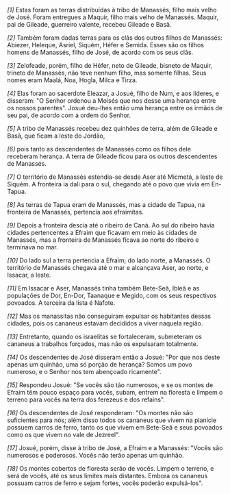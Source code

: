 *[1]* Estas foram as terras distribuídas à tribo de Manassés, filho mais velho de José. Foram entregues a Maquir, filho mais velho de Manassés. Maquir, pai de Gileade, guerreiro valente, recebeu Gileade e Basã.

*[2]* Também foram dadas terras para os clãs dos outros filhos de Manassés: Abiezer, Heleque, Asriel, Siquém, Héfer e Semida. Esses são os filhos homens de Manassés, filho de José, de acordo com os seus clãs.

*[3]* Zelofeade, porém, filho de Héfer, neto de Gileade, bisneto de Maquir, trineto de Manassés, não teve nenhum filho, mas somente filhas. Seus nomes eram Maalá, Noa, Hogla, Milca e Tirza.

*[4]* Elas foram ao sacerdote Eleazar, a Josué, filho de Num, e aos líderes, e disseram: "O Senhor ordenou a Moisés que nos desse uma herança entre os nossos parentes". Josué deu-lhes então uma herança entre os irmãos de seu pai, de acordo com a ordem do Senhor.

*[5]* A tribo de Manassés recebeu dez quinhões de terra, além de Gileade e Basã, que ficam a leste do Jordão,

*[6]* pois tanto as descendentes de Manassés como os filhos dele receberam herança. A terra de Gileade ficou para os outros descendentes de Manassés.

*[7]* O território de Manassés estendia-se desde Aser até Micmetá, a leste de Siquém. A fronteira ia dali para o sul, chegando até o povo que vivia em En-Tapua.

*[8]* As terras de Tapua eram de Manassés, mas a cidade de Tapua, na fronteira de Manassés, pertencia aos efraimitas.

*[9]* Depois a fronteira descia até o ribeiro de Caná. Ao sul do ribeiro havia cidades pertencentes a Efraim que ficavam em meio às cidades de Manassés, mas a fronteira de Manassés ficava ao norte do ribeiro e terminava no mar.

*[10]* Do lado sul a terra pertencia a Efraim; do lado norte, a Manassés. O território de Manassés chegava até o mar e alcançava Aser, ao norte, e Issacar, a leste.

*[11]* Em Issacar e Aser, Manassés tinha também Bete-Seã, Ibleã e as populações de Dor, En-Dor, Taanaque e Megido, com os seus respectivos povoados. A terceira da lista é Nafote.

*[12]* Mas os manassitas não conseguiram expulsar os habitantes dessas cidades, pois os cananeus estavam decididos a viver naquela região.

*[13]* Entretanto, quando os israelitas se fortaleceram, submeteram os cananeus a trabalhos forçados, mas não os expulsaram totalmente.

*[14]* Os descendentes de José disseram então a Josué: "Por que nos deste apenas um quinhão, uma só porção de herança? Somos um povo numeroso, e o Senhor nos tem abençoado ricamente".

*[15]* Respondeu Josué: "Se vocês são tão numerosos, e se os montes de Efraim têm pouco espaço para vocês, subam, entrem na floresta e limpem o terreno para vocês na terra dos ferezeus e dos refains".

*[16]* Os descendentes de José responderam: "Os montes não são suficientes para nós; além disso todos os cananeus que vivem na planície possuem carros de ferro, tanto os que vivem em Bete-Seã e seus povoados como os que vivem no vale de Jezreel".

*[17]* Josué, porém, disse à tribo de José, a Efraim e a Manassés: "Vocês são numerosos e poderosos. Vocês não terão apenas um quinhão.

*[18]* Os montes cobertos de floresta serão de vocês. Limpem o terreno, e será de vocês, até os seus limites mais distantes. Embora os cananeus possuam carros de ferro e sejam fortes, vocês poderão expulsá-los".


